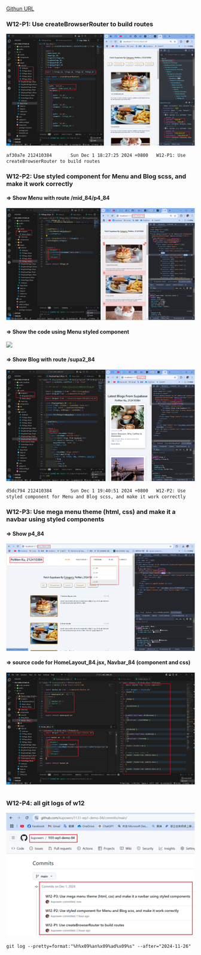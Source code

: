 [Githun URL](https://github.com/kupowen/1131-wp1-demo-84)

### W12-P1: Use createBrowserRouter to build routes

![](w12-p1.png)

```
af30a7e 212410384       Sun Dec 1 18:27:25 2024 +0800   W12-P1: Use createBrowserRouter to build routes
```

### W12-P2: Use styled component for Menu and Blog scss, and make it work correctly

#### => Show Menu with route /mid_84/p4_84

![](w12-p2-1.png)

#### => Show the code using Menu styled component

![](w12-2-2.png)

#### => Show Blog with route /supa2_84

![](w12-p2-3.png)

```
d5dc794 212410384       Sun Dec 1 19:40:51 2024 +0800   W12-P2: Use styled component for Menu and Blog scss, and make it work correctly
```

### W12-P3: Use mega menu theme (html, css) and make it a navbar using styled components

#### => Show p4_84

![](w12-p3-1.png)

#### => source code for HomeLayout_84.jsx, Navbar_84 (component and css)

![](w12-p3-2.png)

```

```

### W12-P4: all git logs of w12

![](w12-p4.png)

```
git log --pretty=format:"%h%x09%an%x09%ad%x09%s" --after="2024-11-26"

```
